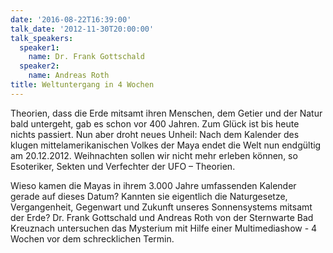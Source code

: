 ```yaml
---
date: '2016-08-22T16:39:00'
talk_date: '2012-11-30T20:00:00'
talk_speakers:
  speaker1:
    name: Dr. Frank Gottschald
  speaker2:
    name: Andreas Roth
title: Weltuntergang in 4 Wochen
---
```


Theorien, dass die Erde mitsamt ihren Menschen, dem Getier und der Natur bald untergeht, gab es schon vor 400 Jahren. Zum Glück ist bis heute nichts passiert. Nun aber droht neues Unheil: Nach dem Kalender des klugen mittelamerikanischen Volkes der Maya endet die Welt nun endgültig am 20.12.2012. Weihnachten sollen wir nicht mehr erleben können, so Esoteriker, Sekten und Verfechter der UFO – Theorien.

Wieso kamen die Mayas in ihrem 3.000 Jahre umfassenden Kalender gerade auf dieses Datum? Kannten sie eigentlich die Naturgesetze, Vergangenheit, Gegenwart und Zukunft unseres Sonnensystems mitsamt der Erde? Dr. Frank Gottschald und Andreas Roth von der Sternwarte Bad Kreuznach untersuchen das Mysterium mit Hilfe einer Multimediashow - 4 Wochen vor dem schrecklichen Termin.